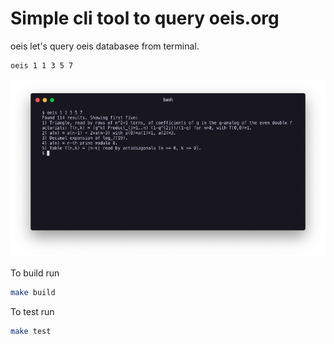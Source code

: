 # Simple cli tool to query oeis.org

oeis let's query oeis databasee from terminal.

```sh
oeis 1 1 3 5 7
```

![terminal output example](/oeis_terminal_output.png)



To build run

```sh
make build
```

To test run

```sh
make test
```